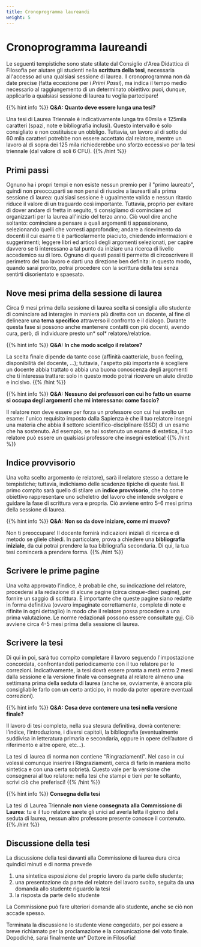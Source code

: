 ```yaml
---
title: Cronoprogramma laureandi
weight: 5
---
```


# Cronoprogramma laureandi

Le seguenti tempistiche sono state stilate dal Consiglio d'Area Didattica di Filosofia per aiutare gli studenti nella **scrittura della tesi**, necessaria all'accesso ad una qualsiasi sessione di laurea. Il cronoprogramma non dà date precise (fatta eccezione per i _Primi Passi_), ma indica il tempo medio necessario al raggiungemento di un determinato obiettivo: puoi, dunque, applicarlo a qualsiasi sessione di laurea tu voglia partecipare!

{{% hint info %}}
<i class="fa-solid fa-circle-info" style="color: #74C0FC;"></i> **Q&A: Quanto deve essere lunga una tesi?**

Una tesi di Laurea Triennale è indicativamente lunga tra 60mila e 125mila caratteri (spazi, note e bibliografia inclusi). Questo intervallo è solo consigliato e non costituisce un obbligo. Tuttavia, un lavoro al di sotto dei 60 mila caratteri potrebbe non essere accettato dal relatore, mentre un lavoro al di sopra dei 125 mila richiederebbe uno sforzo eccessivo per la tesi triennale (dal valore di soli 6 CFU).
{{% /hint %}}

## Primi passi
Ognuno ha i propri tempi e non esiste nessun premio per il "primo laureato", quindi non preoccuparti se non pensi di riuscire a laurearti alla prima sessione di laurea: qualsiasi sessione è ugualmente valida e nessun ritardo riduce il valore di un traguardo così importante. Tuttavia, proprio per evitare di dover andare di fretta in seguito, ti consigliamo di cominciare ad organizzarti per la laurea all'inizio del terzo anno. Ciò vuol dire anche soltanto: cominciare a pensare a quali argomenti ti appassionano, selezionando quelli che vorresti approfondire; andare a ricevimento da docenti il cui esame ti è particolarmente piaciuto, chiedendo informazioni e suggerimenti; leggere libri ed articoli degli argomenti selezionati, per capire davvero se ti interessano a tal punto da iniziare una ricerca di livello accedemico su di loro. Ognuno di questi passi ti permette di circoscrivere il perimetro del tuo lavoro e darti una direzione ben definita: in questo modo, quando sarai pronto, potrai procedere con la scrittura della tesi senza sentirti disorientato e spaesato.

## Nove mesi prima della sessione di laurea
Circa 9 mesi prima della sessione di laurea scelta si consiglia allo studente di cominciare ad interagire in maniera più diretta con un docente, al fine di delineare una **tema specifico** attraverso il confronto e il dialogo. Durante questa fase si possono anche mantenere contatti con più docenti, avendo cura, però, di individuare presto un* sol* relatore/relatrice.

{{% hint info %}}
<i class="fa-solid fa-circle-info" style="color: #74C0FC;"></i> **Q&A: In che modo scelgo il relatore?**

La scelta finale dipende da tante cose (affinità caatteriale, buon feeling, disponibilità del docente, ...); tuttavia, l'aspetto più importante è scegliere un docente abbia trattato o abbia una buona conoscenza degli argomenti che ti interessa trattare: solo in questo modo potrai ricevere un aiuto diretto e incisivo.
{{% /hint %}}

{{% hint info %}}
<i class="fa-solid fa-circle-info" style="color: #74C0FC;"></i> **Q&A: Nessuno dei professori con cui ho fatto un esame si occupa degli argomenti che mi interessano: come faccio?**

Il relatore non deve essere per forza un professore con cui hai svolto un esame: l'unico requisito imposto dalla Sapienza è che il tuo relatore insegni una materia che abbia il settore scientifico-disciplinare (SSD) di un esame che ha sostenuto. Ad esempio, se hai sostenuto un esame di estetica, il tuo relatore può essere un qualsiasi professore che insegni estetica!
{{% /hint %}}

## Indice provvisorio
Una volta scelto argomento (e relatore), sarà il relatore stesso a dettare le tempistiche; tuttavia, indichiamo delle scadenze tipiche di queste fasi.  Il primo compito sarà quello di stilare un **indice provvisorio**, che ha come obiettivo rappresentare uno scheletro del lavoro che intende svolgere e guidare la fase di scrittura vera e propria. Ciò avviene entro 5-6 mesi prima della sessione di laurea.

{{% hint info %}}
<i class="fa-solid fa-circle-info" style="color: #74C0FC;"></i> **Q&A: Non so da dove iniziare, come mi muovo?**

Non ti preoccupare! Il docente fornirà indicazioni iniziali di ricerca e di metodo se gliele chiedi. In particolare, prova a chiedere una **bibliografia iniziale**, da cui potrai prendere la tua bibliografia secondaria. Di qui, la tua tesi comincerà a prendere forma.
{{% /hint %}}

## Scrivere le prime pagine
Una volta approvato l’indice, è probabile che, su indicazione del relatore, procederai alla redazione di alcune pagine (circa cinque-dieci pagine), per fornire un saggio di scrittura. È importante che queste pagine siano redatte in forma definitiva (ovvero impaginate correttamente, complete di note e rifinite in ogni dettaglio) in modo che il relatore possa procedere a una prima valutazione. Le norme redazionali possono essere consultate [qui](https://dipfilosofia.web.uniroma1.it/it/sessioni-di-laurea). Ciò avviene circa 4-5 mesi prima della sessione di laurea.

## Scrivere la tesi
Di qui in poi, sarà tuo compito completare il lavoro seguendo l'impostazione concordata, confrontandoti periodicamente con il tuo relatore per le correzioni. Indicativamente, la tesi dovrà essere pronta a metà entro 2 mesi dalla sessione e la versione finale va consegnata al relatore almeno una settimana prima della seduta di laurea (anche se, ovviamente, è ancora più consigliabile farlo con un certo anticipo, in modo da poter operare eventuali correzioni).

{{% hint info %}}
<i class="fa-solid fa-circle-info" style="color: #74C0FC;"></i> **Q&A: Cosa deve contenere una tesi nella versione finale?**

Il lavoro di tesi completo, nella sua stesura definitiva, dovrà contenere: l’indice, l’introduzione, i diversi capitoli, la bibliografia (eventualmente suddivisa in letteratura primaria e secondaria, oppure in opere dell’autore di riferimento e altre opere, etc…).

La tesi di laurea di norma non contiene "Ringraziamenti". Nel caso in cui volessi comunque inserire i Ringraziamenti, cerca di farlo in maniera molto sintetica e con una certa sobrietà. Questo vale per la versione che consegnerai al tuo relatore: nella tesi che stampi e tieni per te soltanto, scrivi ciò che preferisci!
{{% /hint %}}

{{% hint info %}}
<i class="fa-solid fa-circle-info" style="color: #74C0FC;"></i> **Consegna della tesi**

La tesi di Laurea Triennale **non viene consegnata alla Commissione di Laurea**: tu e il tuo relatore sarete gli unici ad averla letta il giorno della seduta di laurea, nessun altro professore presente conosce il contenuto.
{{% /hint %}}

## Discussione della tesi
La discussione della tesi davanti alla Commissione di laurea dura circa quindici minuti e di norma
prevede
1. una sintetica esposizione del proprio lavoro da parte dello studente;
2. una presentazione da parte del relatore del lavoro svolto, seguita da una domanda allo studente riguardo la tesi
3. la risposta da parte dello studente

La Commissione può fare ulteriori domande allo studente, anche se ciò non accade spesso.

Terminata la discussione lo studente viene congedato, per poi essere a breve richiamato per la proclamazione e la comunicazione del voto finale. Dopodiché, sarai finalmente un* Dottore in Filosofia!